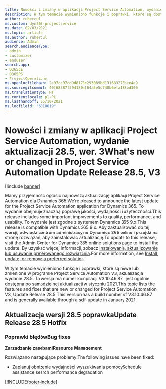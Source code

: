 ```yaml
---
title: Nowości i zmiany w aplikacji Project Service Automation, wydanie 28.5, Poprawka, wer. 3
description: W tym temacie wymieniono funkcje i poprawki, które są dostępne w aktualizacji Project Service Automation, wydanie 28.5, poprawka wersja 3.
author: ruhercul
ms.custom: dyn365-projectservice
ms.date: 02/03/2021
ms.topic: article
ms.author: ruhercul
audience: Admin
search.audienceType:
- admin
- customizer
- enduser
search.app:
- D365CE
- D365PS
- ProjectOperations
ms.openlocfilehash: 2e97ce97cd9d8178c293089bd131683278bee4a9
ms.sourcegitcommit: 40f68387f594180af64a5e5c748b6efa188bd300
ms.translationtype: HT
ms.contentlocale: pl-PL
ms.lasthandoff: 05/10/2021
ms.locfileid: "6010619"
---
```

# <a name="whats-new-or-changed-in-project-service-automation-update-release-285-v3"></a><span data-ttu-id="0985f-103">Nowości i zmiany w aplikacji Project Service Automation, wydanie aktualizacji 28.5, wer. 3</span><span class="sxs-lookup"><span data-stu-id="0985f-103">What's new or changed in Project Service Automation Update Release 28.5, V3</span></span>

[!include [banner](../includes/psa-now-project-operations.md)]

<span data-ttu-id="0985f-104">Mamy przyjemność ogłosić najnowszą aktualizację aplikacji Project Service Automation dla Dynamics 365.</span><span class="sxs-lookup"><span data-stu-id="0985f-104">We’re pleased to announce the latest update for the Project Service Automation application for Dynamics 365.</span></span> <span data-ttu-id="0985f-105">To wydanie obejmuje znaczną poprawę jakości, wydajności i użyteczności.</span><span class="sxs-lookup"><span data-stu-id="0985f-105">This release includes some important improvements to quality, performance, and usability.</span></span> <span data-ttu-id="0985f-106">To wydanie jest zgodne z systemem Dynamics 365 9.x.</span><span class="sxs-lookup"><span data-stu-id="0985f-106">This release is compatible with Dynamics 365 9.x.</span></span> <span data-ttu-id="0985f-107">Aby zaktualizować do tej wersji, odwiedź centrum administracyjne Dynamics 365 online i przejdź na stronę rozwiązań, aby zainstalować aktualizację.</span><span class="sxs-lookup"><span data-stu-id="0985f-107">To update to this release, visit the Admin Center for Dynamics 365 online solutions page to install the update.</span></span> <span data-ttu-id="0985f-108">By uzyskać więcej informacji, zobacz [Instalowanie, aktualizowanie lub usuwanie preferowanego rozwiązania](/power-platform/admin/install-remove-preferred-solution).</span><span class="sxs-lookup"><span data-stu-id="0985f-108">For more information, see [Install, update, or remove a preferred solution](/power-platform/admin/install-remove-preferred-solution).</span></span>

<span data-ttu-id="0985f-109">W tym temacie wymieniono funkcje i poprawki, które są nowe lub zmienione w programie Project Service Automation V3, aktualizacja wydanie 28.5. Ta wersja ma numer kompilacji V3.10.46.87 i jest ogólnie dostępna po samodzielnej aktualizacji w styczniu 2021.</span><span class="sxs-lookup"><span data-stu-id="0985f-109">This topic lists the features and fixes that are new or changed for Project Service Automation V3, Update Release 28.5 This version has a build number of V3.10.46.87 and is generally available through a self-update in January 2021.</span></span>

## <a name="update-release-285-hotfix"></a><span data-ttu-id="0985f-110">Aktualizacja wersji 28.5 poprawka</span><span class="sxs-lookup"><span data-stu-id="0985f-110">Update Release 28.5 Hotfix</span></span>

### <a name="bug-fixes"></a><span data-ttu-id="0985f-111">Poprawki błędów</span><span class="sxs-lookup"><span data-stu-id="0985f-111">Bug fixes</span></span>

<span data-ttu-id="0985f-112">**Zarządzanie zasobami**</span><span class="sxs-lookup"><span data-stu-id="0985f-112">**Resource Management**</span></span>

<span data-ttu-id="0985f-113">Rozwiązano następujące problemy:</span><span class="sxs-lookup"><span data-stu-id="0985f-113">The following issues have been fixed:</span></span>

- <span data-ttu-id="0985f-114">Zaplanuj obniżenie wydajności wyszukiwania pomocy</span><span class="sxs-lookup"><span data-stu-id="0985f-114">Schedule assistance search performance degradation</span></span>



[!INCLUDE[footer-include](../includes/footer-banner.md)]